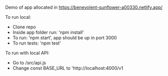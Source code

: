 Demo of app allocated in https://benevolent-sunflower-a00330.netlify.app/

To run local:

- Clone repo
- Inside app folder run: 'npm install'
- To run: 'npm start', app should be up in port 3000
- To run tests: 'npm test'

To run with local API:

- Go to /src/api.js
- Change const BASE_URL to 'http://localhost:4000/v1
